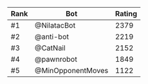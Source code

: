 Rank|Bot|Rating
---|---|---
#1|@NilatacBot|2379
#2|@anti-bot|2219
#3|@CatNail|2152
#4|@pawnrobot|1849
#5|@MinOpponentMoves|1122
